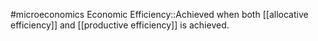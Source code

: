 #microeconomics 
Economic Efficiency::Achieved when both [[allocative efficiency]] and [[productive efficiency]] is achieved.